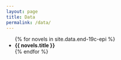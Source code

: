 ```yaml
---
layout: page
title: Data
permalink: /data/
---
```


<ul>
{% for novels in site.data.end-19c-epi %}
  <li>
    <strong>{{ novels.title }}</strong>
  </li>
{% endfor %}
</ul>
